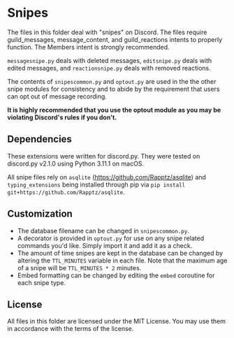 # Snipes

The files in this folder deal with "snipes" on Discord. The files require guild_messages, message_content, and guild_reactions intents to properly function. The Members intent is strongly recommended.

`messagesnipe.py` deals with deleted messages, `editsnipe.py` deals with edited messages, and `reactionsnipe.py` deals with removed reactions.

The contents of `snipescommon.py` and `optout.py` are used in the the other snipe modules for consistency and to abide by the requirement that users can opt out of message recording.

**It is highly recommended that you use the optout module as you may be violating Discord's rules if you don't.**

## Dependencies

These extensions were written for discord.py. They were tested on discord.py v2.1.0 using Python 3.11.1 on macOS.

All snipe files rely on `asqlite` (https://github.com/Rapptz/asqlite) and `typing_extensions` being installed through pip via `pip install git+https://github.com/Rapptz/asqlite`.

## Customization

- The database filename can be changed in `snipescommon.py`.
- A decorator is provided in `optout.py` for use on any snipe related commands you'd like. Simply import it and add it as a check.
- The amount of time snipes are kept in the database can be changed by altering the `TTL_MINUTES` variable in each file. Note that the maximum age of a snipe will be `TTL_MINUTES * 2` minutes.
- Embed formatting can be changed by editing the `embed` coroutine for each snipe type.

## License

All files in this folder are licensed under the MIT License. You may use them in accordance with the terms of the license.
